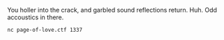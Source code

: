 You holler into the crack, and garbled sound reflections return. Huh. Odd accoustics in there.

```
nc page-of-love.ctf 1337
```